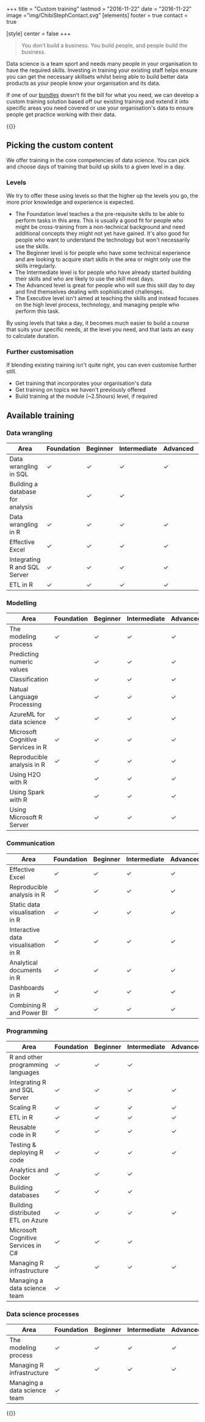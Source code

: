 +++
title = "Custom training"
lastmod = "2016-11-22"
date = "2016-11-22"
image ="img/ChibiStephContact.svg"
[elements]
  footer = true
  contact = true



[style]
  center = false
+++

> You don’t build a business. You build people, and people build the business.

Data science is a team sport and needs many people in your organisation to have the required skills. Investing in training your existing staff helps ensure you can get the necessary skillsets whilst being able to build better data products as your people know your organisation and its data.

If one of our [bundles](../recommendtraining) doesn't fit the bill for what you need, we can develop a custom training solution based off our existing training and extend it into specific areas you need covered or use your organisation's data to ensure people get practice working with their data.

{{<btn href="../#contact" msg="Schedule a call">}}
## Picking the custom content
We offer training in the core competencies of data science. You can pick and choose days of training that build up skills to a given level in a day.

### Levels
We try to offer these using levels so that the higher up the levels you go, the more prior knowledge and experience is expected. 

- The Foundation level teaches a the pre-requisite skills to be able to perform tasks in this area. This is usually a good fit for people who might be cross-training from a non-technical background and need additional concepts they might not yet have gained. It's also good for people who want to understand the technology but won't necessarily use the skills.
- The Beginner level is for people who have some technical experience and are looking to acquire start skills in the area or might only use the skills irregularly.
- The Intermediate level is for people who have already started building their skills and who are likely to use the skill most days.
- The Advanced level is great for people who will sue this skill day to day and find themselves dealing with sophisticated challenges.
- The Executive level isn't aimed at teaching the skills and instead focuses on the high level process, technology, and managing people who perform this task.

By using levels that take a day, it becomes much easier to build a course that suits your specific needs, at the level you need, and that lasts an easy to calculate duration.

### Further customisation
If blending existing training isn't quite right, you can even customise further still.

- Get training that incorporates your organisation's data
- Get training on topics we haven't previously offered
- Build training at the module (~2.5hours) level, if required


## Available training

### Data wrangling
| Area | Foundation | Beginner | Intermediate | Advanced | Executive |
|--- |---|---|---|---|---|
| Data wrangling in SQL | &checkmark; | &checkmark; | &checkmark; |  &checkmark;  | &checkmark;  |
| Building a database for analysis | | &checkmark; |  &checkmark; | | &checkmark;  |
| Data wrangling in R | &checkmark; | &checkmark; | &checkmark; | &checkmark; | &checkmark; |
| Effective Excel| &checkmark; | &checkmark; | &checkmark; | &checkmark; |  |
| Integrating R and SQL Server | &checkmark; | &checkmark; | &checkmark; | &checkmark; |  |
| ETL in R | &checkmark; | &checkmark; | &checkmark; | &checkmark; | &checkmark; |

### Modelling
| Area | Foundation | Beginner | Intermediate | Advanced | Executive |
|--- |---|---|---|---|---|
| The modeling process | &checkmark; | &checkmark; | &checkmark; | &checkmark; | &checkmark; |
| Predicting numeric values |  | &checkmark; | &checkmark; | &checkmark; |  |
| Classification |  | &checkmark; | &checkmark; | &checkmark; |  |
| Natual Language Processing |  | &checkmark; | &checkmark; | &checkmark; |  |
| AzureML for data science | &checkmark; | &checkmark; | &checkmark; | &checkmark; | &checkmark; |
| Microsoft Cognitive Services in R | &checkmark; | &checkmark; | &checkmark; | &checkmark; |  |
| Reproducible analysis in R | &checkmark; | &checkmark; | &checkmark; | &checkmark; | &checkmark; |
| Using H2O with R |  | &checkmark; | &checkmark; | &checkmark; |  |
| Using Spark with R |  | &checkmark; | &checkmark; | &checkmark; |  |
| Using Microsoft R Server |  | &checkmark; | &checkmark; | &checkmark; |  |

### Communication
| Area | Foundation | Beginner | Intermediate | Advanced | Executive |
|--- |---|---|---|---|---|
| Effective Excel| &checkmark; | &checkmark; | &checkmark; | &checkmark; |  |
| Reproducible analysis in R | &checkmark; | &checkmark; | &checkmark; | &checkmark; | &checkmark; |
| Static data visualisation in R | &checkmark; | &checkmark; | &checkmark; | &checkmark; |  |
| Interactive data visualisation in R | &checkmark; | &checkmark; | &checkmark; | &checkmark; |  |
| Analytical documents in R | &checkmark; | &checkmark; | &checkmark; | &checkmark; | &checkmark; |
| Dashboards in R | &checkmark; | &checkmark; | &checkmark; | &checkmark; | &checkmark; |
| Combining R and Power BI | &checkmark; | &checkmark; | &checkmark; | &checkmark; | &checkmark; |

### Programming
| Area | Foundation | Beginner | Intermediate | Advanced | Executive |
|--- |---|---|---|---|---|
| R and other programming languages | &checkmark; | &checkmark; | &checkmark; |  |  |
| Integrating R and SQL Server | &checkmark; | &checkmark; | &checkmark; | &checkmark; |  |
| Scaling R | &checkmark; | &checkmark; | &checkmark; | &checkmark; | &checkmark; |
| ETL in R | &checkmark; | &checkmark; | &checkmark; | &checkmark; | &checkmark; |
| Reusable code in R | &checkmark; | &checkmark; | &checkmark; | &checkmark; |  |
| Testing & deploying R code | &checkmark; | &checkmark; | &checkmark; | &checkmark; | &checkmark; |
| Analytics and Docker | &checkmark; | &checkmark; | &checkmark; |  | &checkmark; |
| Building databases | &checkmark; | &checkmark; | &checkmark; |  | &checkmark; |
| Building distributed ETL on Azure | &checkmark; | &checkmark; | &checkmark; | &checkmark; | &checkmark; |
| Microsoft Cognitive Services in C# | &checkmark; | &checkmark; | &checkmark; |  | &checkmark; |
| Managing R infrastructure | &checkmark; | &checkmark; | &checkmark; | &checkmark; | &checkmark; |
| Managing a data science team | &checkmark; |  |  |  | &checkmark; |

### Data science processes
| Area | Foundation | Beginner | Intermediate | Advanced | Executive |
|--- |---|---|---|---|---|
| The modeling process | &checkmark; | &checkmark; | &checkmark; | &checkmark; | &checkmark; |
| Managing R infrastructure | &checkmark; | &checkmark; | &checkmark; | &checkmark; | &checkmark; |
| Managing a data science team | &checkmark; |  |  |  | &checkmark; |

{{<btn href="../#contact" msg="Get in touch">}}
